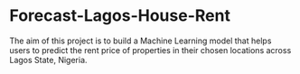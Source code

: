 # Forecast-Lagos-House-Rent
The aim of this project is to build a Machine Learning model that helps users to predict the rent price of properties in their chosen locations across Lagos State, Nigeria.
